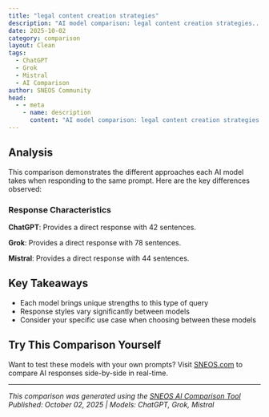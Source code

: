 ```yaml
---
title: "legal content creation strategies"
description: "AI model comparison: legal content creation strategies..."
date: 2025-10-02
category: comparison
layout: Clean
tags:
  - ChatGPT
  - Grok
  - Mistral
  - AI Comparison
author: SNEOS Community
head:
  - - meta
    - name: description
      content: "AI model comparison: legal content creation strategies..."
---
```


<ChatComparison
  title="legal content creation strategies"
  prompt="legal content creation strategies"
  :responses='{"ChatGPT": "Creating legal content requires a strategic approach to ensure accuracy, reliability, compliance, and engagement. Here are some effective legal content creation strategies:\n\n### 1. Understand Your Audience\n- **Identify your target audience:** Individuals, businesses, legal professionals, students, or specific industries.\n- **Determine their needs and pain points:** Common legal questions, recent legal changes, or compliance requirements.\n\n### 2. Focus on Accuracy and Compliance\n- **Use authoritative sources:** Legal statutes, court rulings, government websites, and reputable legal resources.\n- **Stay up-to-date:** Laws and regulations frequently change; ensure content reflects the latest updates.\n- **Consult legal experts:** Whenever possible, have your content reviewed or created by qualified legal professionals.\n\n### 3. Use Clear and Accessible Language\n- Avoid excessive legal jargon.\n- Explain complex legal terms in simple language.\n- Use examples and scenarios to clarify concepts.\n\n### 4. Create Diverse Content Formats\n- **Blog posts and articles:** Explaining legal concepts, recent cases, and how-to guides.\n- **FAQs:** Addressing common legal questions.\n- **Infographics:** Simplifying complex processes or statistics.\n- **Videos and webinars:** Explaining legal topics and answering questions.\n- **Whitepapers and eBooks:** Detailed analysis of legal issues for businesses or professionals.\n\n### 5. Optimize for SEO\n- Use relevant legal keywords naturally.\n- Create content around common legal queries.\n- Optimize meta descriptions, headers, and URL structures.\n- Build backlinks through authoritative legal websites.\n\n### 6. Provide Practical Value\n- Include actionable advice and checklists.\n- Share templates or sample documents where appropriate.\n- Offer guidance on legal procedures and rights.\n\n### 7. Address Ethical and Privacy Concerns\n- Maintain client confidentiality and privacy in case studies or examples.\n- Avoid dispensing personalized legal advice; include disclaimers that content is for informational purposes only.\n- Comply with advertising and ethical rules regarding legal marketing.\n\n### 8. Engage with Your Audience\n- Enable comments or Q\u0026A sections.\n- Respond promptly to inquiries.\n- Use social media to share updates and engage in discussions.\n\n### 9. Leverage Case Studies and Real-Life Examples\n- Illustrate legal principles through anonymized real cases.\n- Demonstrate the application and outcomes of legal strategies.\n\n### 10. Regularly Update Content\n- Revise content as laws evolve.\n- Add new insights or address emerging legal issues.\n\nBy combining these strategies, you can create legal content that is trustworthy, informative, engaging, and compliant with legal and ethical standards.", "Grok": "Creating legal content is a specialized task that requires a deep understanding of legal principles, audience needs, and ethical considerations. Legal content can serve law firms, legal tech companies, or individuals seeking legal information, and it must balance accuracy, accessibility, and compliance with regulations. Below are effective strategies for crafting high-quality legal content:\n\n---\n\n### 1. Understand Your Target Audience\n - **Identify Needs and Pain Points**: Determine who you\u2019re writing for\u2014lawyers, clients, businesses, or the general public. Are they looking for basic legal information (e.g., \u0022What is a will?\u0022) or advanced insights (e.g., \u0022Recent changes in corporate tax law\u0022)?\n - **Adjust Tone and Complexity**: For laypeople, simplify legal jargon and use relatable examples. For legal professionals, include technical terms, case law, and in-depth analysis.\n - **Address Common Questions**: Use tools like keyword research (e.g., Google Keyword Planner) or forums (e.g., Quora) to identify frequent legal queries.\n\n---\n\n### 2. Ensure Accuracy and Credibility\n - **Consult Reliable Sources**: Base your content on authoritative legal texts, statutes, case law, and government resources. Avoid outdated or unverified information.\n - **Involve Legal Experts**: If you\u2019re not a lawyer, collaborate with or have content reviewed by licensed attorneys to avoid misrepresentations.\n - **Cite Authorities**: Reference specific laws, regulations, or court decisions to back up claims. Include links to primary sources like court rulings or legislative texts.\n - **Disclaimer on Legal Advice**: Clearly state that the content is for informational purposes only and does not constitute legal advice, especially when addressing the public.\n\n---\n\n### 3. Focus on SEO and Accessibility\n - **Keyword Research**: Target long-tail keywords like \u201Chow to file for divorce in California\u201D or \u201Csmall business contract law tips\u201D to attract organic traffic.\n - **Local SEO**: If serving a specific region, optimize for local searches (e.g., \u201Cpersonal injury lawyer in Houston\u201D).\n - **Readable Format**: Break content into short sections with headings, bullet points, and FAQs to improve readability and user engagement.\n - **Mobile Optimization**: Ensure content is easily accessible on mobile devices, as many users search for legal help on the go.\n\n---\n\n### 4. Create Evergreen and Timely Content\n - **Evergreen Content**: Write about perennial topics like \u201CSteps to Create a Power of Attorney\u201D or \u201CUnderstanding Your Rights as a Tenant.\u201D These pieces remain relevant over time.\n - **Timely Content**: Cover recent legal developments, such as new legislation, landmark court rulings, or trending issues (e.g., data privacy laws after a major breach).\n - **Updates**: Regularly revisit and update older content to reflect changes in laws or regulations.\n\n---\n\n### 5. Diversify Content Formats\n - **Blog Posts and Articles**: Provide detailed guides, explainers, or case studies on specific legal topics.\n - **Infographics**: Visualize complex legal processes, like the stages of a lawsuit or probate timeline.\n - **Videos**: Create short explainer videos on topics like \u201CWhat to Do After a Car Accident\u201D for platforms like YouTube or TikTok.\n - **Podcasts**: Host discussions on legal trends or interview experts for deeper insights.\n - **FAQs and Checklists**: Offer quick, actionable resources for users facing common legal scenarios.\n\n---\n\n### 6. Build Trust and Authority\n - **Showcase Expertise**: Highlight the credentials of contributing attorneys or firms. Include author bios with qualifications and experience.\n - **Client Testimonials and Case Studies**: Share success stories or anonymized case outcomes (with permission) to demonstrate competence.\n - **Engage with Audience**: Respond to comments or questions on blogs or social media to build rapport and credibility.\n\n---\n\n### 7. Adhere to Ethical and Regulatory Guidelines\n - **Avoid Practicing Law Without a License**: Non-lawyers should not provide specific legal advice or opinions; stick to general education.\n - **Respect Advertising Rules**: Many jurisdictions have strict rules on lawyer advertising (e.g., American Bar Association Model Rules of Professional Conduct). Avoid misleading claims like \u201Cguaranteed results.\u201D\n - **Protect Confidentiality**: Never disclose client-specific information unless explicitly authorized.\n\n---\n\n### 8. Leverage Content for Lead Generation\n - **Gated Content**: Offer downloadable resources like eBooks, templates (e.g., basic contracts), or legal checklists in exchange for contact information.\n - **Call-to-Actions (CTAs)**: Encourage readers to contact a firm for consultations with strategically placed CTAs like \u201CSchedule a Free Consultation.\u201D\n - **Email Newsletters**: Share legal updates, tips, or firm news to keep potential clients engaged over time.\n\n---\n\n### 9. Analyze and Optimize Performance\n - **Track Metrics**: Use tools like Google Analytics to monitor traffic, bounce rates, and conversions on legal content.\n - **User Feedback**: Pay attention to comments or inquiries to understand what resonates with your audience.\n - **A/B Testing**: Experiment with headlines, formats, or CTAs to see what drives more engagement or leads.\n\n---\n\n### 10. Explore Niche Topics and Trends\n - **Specialize in Niches**: Focus on specific areas of law (e.g., intellectual property for startups, elder law, or cryptocurrency regulations) to stand out.\n - **Emerging Issues**: Write about trending topics like AI in law, remote notarization, or environmental regulations to capture interest.\n - **Cross-Industry Content**: Address legal concerns in other industries (e.g., \u201CLegal Pitfalls for E-Commerce Businesses\u201D).\n\n---\n\nBy implementing these strategies, you can create legal content that is informative, ethical, and valuable to your audience while driving engagement and potential business growth. Always prioritize accuracy and compliance to maintain trust and authority in the legal space. If you\u2019re working for a law firm or legal entity, ensure alignment with their branding and client acquisition goals. Would you like specific templates or examples for any of these content types?", "Mistral": "Creating legal content requires a balance of accuracy, clarity, and engagement. Here are some strategies to help you create effective legal content:\n\n1. **Know Your Audience:**\n - **General Public:** Use simple, everyday language and avoid legal jargon.\n - **Professionals:** You can use technical terms, but define them when necessary.\n - **Specific Groups:** Tailor your content to their unique needs and interests.\n\n2. **Choose Your Format:**\n - **Blog Posts/Articles:** Great for explaining legal concepts, case studies, and news updates.\n - **FAQs:** Ideal for addressing common legal questions.\n - **Infographics/Videos:** Useful for breaking down complex topics into digestible formats.\n - **Guides/E-books:** Perfect for in-depth analysis of legal topics.\n\n3. **Research Thoroughly:**\n - Ensure your information is accurate and up-to-date.\n - Use reliable sources like government websites, legal databases, and reputable news outlets.\n\n4. **Use Clear and Concise Language:**\n - Avoid legalese and complex sentences.\n - Break down complex ideas into simple, manageable parts.\n - Use headings, subheadings, and bullet points to improve readability.\n\n5. **Provide Practical Examples:**\n - Use case studies, real-life examples, or hypothetical scenarios to illustrate legal principles.\n\n6. **SEO Optimization:**\n - Use relevant keywords to improve your content\u0027s visibility on search engines.\n - Include meta descriptions, alt tags for images, and optimize your URLs.\n\n7. **Disclaimers:**\n - Include a disclaimer stating that the content is for informational purposes only and does not constitute legal advice.\n\n8. **Regularly Update Content:**\n - Legal information can change quickly due to new laws or court decisions. Ensure your content is up-to-date.\n\n9. **Engage Your Audience:**\n - Encourage comments and questions.\n - Use social media to share your content and engage with your audience.\n\n10. **Consistency:**\n - Publish content regularly to build a loyal audience and establish your authority in the legal field.\n\n11. **Proofread:**\n - Ensure your content is free of grammatical and spelling errors.\n - Consider having a colleague or professional proofreader review your work.\n\n12. **Cite Your Sources:**\n - Always give credit to the original sources of information to maintain credibility and avoid plagiarism.\n\n13. **Use Visuals:**\n - Incorporate images, charts, and graphs to make your content more engaging and easier to understand.\n\n14. **Call to Action:**\n - Encourage readers to take the next step, whether it\u0027s contacting your firm, downloading a guide, or sharing the content.\n\n15. **Stay Ethical:**\n - Ensure your content complies with legal ethics and professional conduct rules.\n\nBy following these strategies, you can create legal content that is informative, engaging, and valuable to your audience."}' 
  published-date="02:44"
/>

## Analysis

This comparison demonstrates the different approaches each AI model takes when responding to the same prompt. Here are the key differences observed:

### Response Characteristics

**ChatGPT**: Provides a direct response with 42 sentences. 

**Grok**: Provides a direct response with 78 sentences. 

**Mistral**: Provides a direct response with 44 sentences. 

## Key Takeaways

- Each model brings unique strengths to this type of query
- Response styles vary significantly between models
- Consider your specific use case when choosing between these models

## Try This Comparison Yourself

Want to test these models with your own prompts? Visit [SNEOS.com](https://sneos.com) to compare AI responses side-by-side in real-time.

---

*This comparison was generated using the [SNEOS AI Comparison Tool](https://sneos.com)*
*Published: October 02, 2025 | Models: ChatGPT, Grok, Mistral*
